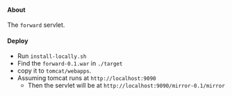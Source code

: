 #### About
The `forward` servlet.

#### Deploy
* Run `install-locally.sh`
* Find the `forward-0.1.war` in `./target`
* copy it to `tomcat/webapps`.
* Assuming tomcat runs at `http://localhost:9090`
    * Then the servlet will be at `http://localhost:9090/mirror-0.1/mirror`
